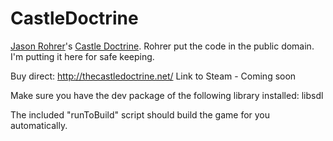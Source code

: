 CastleDoctrine
==============

[Jason Rohrer](http://hcsoftware.sourceforge.net/jason-rohrer/)'s [Castle Doctrine](http://thecastledoctrine.net/).  Rohrer put the code in the public domain.  I'm putting it here for safe keeping.

Buy direct: http://thecastledoctrine.net/
Link to Steam - Coming soon

Make sure you have the dev package of the following library installed:
libsdl

The included "runToBuild" script should build the game for you automatically.
